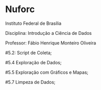 # Nuforc
Instituto Federal de Brasília

Disciplina: Introdução a Ciência de Dados

Professor: Fábio Henrique Monteiro Oliveira

#5.2: Script de Coleta;

#5.4 Exploração de Dados;

#5.5 Exploração com Gráficos e Mapas;

#5.7 Limpeza de Dados;


